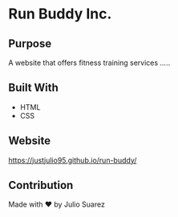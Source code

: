 # Run Buddy Inc.

## Purpose
A website that offers fitness training services .....

## Built With
* HTML
* CSS

## Website
https://justjulio95.github.io/run-buddy/

## Contribution
Made with ❤️ by Julio Suarez
